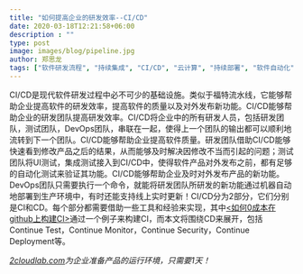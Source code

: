 ```yaml
---
title: "如何提高企业的研发效率--CI/CD"
date: 2020-03-18T12:21:58+06:00
description : ""
type: post
image: images/blog/pipeline.jpg
author: 郑思龙
tags: ["软件研发流程", "持续集成", "CI/CD", "云计算", "持续部署", "软件自动化", "Infrastructure as Code"]
---
```


CI/CD是现代软件研发过程中必不可少的基础设施。类似于福特流水线，它能够帮助企业提高软件的研发效率，提高软件的质量以及对外发布新功能。CI/CD能够帮助企业的研发团队提高研发效率。CI/CD将企业中的所有研发人员，包括研发团队，测试团队，DevOps团队，串联在一起，使得上一个团队的输出都可以顺利地流转到下一个团队。CI/CD能够帮助企业提高软件质量。研发团队借助CI/CD能够快速看到修改产品之后的结果，从而能够及时解决因修改不当而引起的问题；测试团队将UI测试，集成测试接入到CI/CD中，使得软件产品对外发布之前，都有足够的自动化测试来验证其功能。CI/CD能够帮助企业及时对外发布产品的新功能。DevOps团队只需要执行一个命令，就能将研发团队所研发的新功能通过机器自动地部署到生产环境中，有时还能支持线上实时更新！CI/CD分为2部分，它们分别是CI和CD。每个部分都需要借助一些工具和经验来实现，其中[<如何0成本在github上构建CI>](https://2cloudlab.com/blog/how-to-setup-ci-service-base-on-github/)通过一个例子来构建CI，而本文将围绕CD来展开，包括Continue Test，Continue Monitor，Continue Security，Continue Deployment等。

*[2cloudlab.com](https://2cloudlab.com/)为企业准备产品的运行环境，只需要1天！*